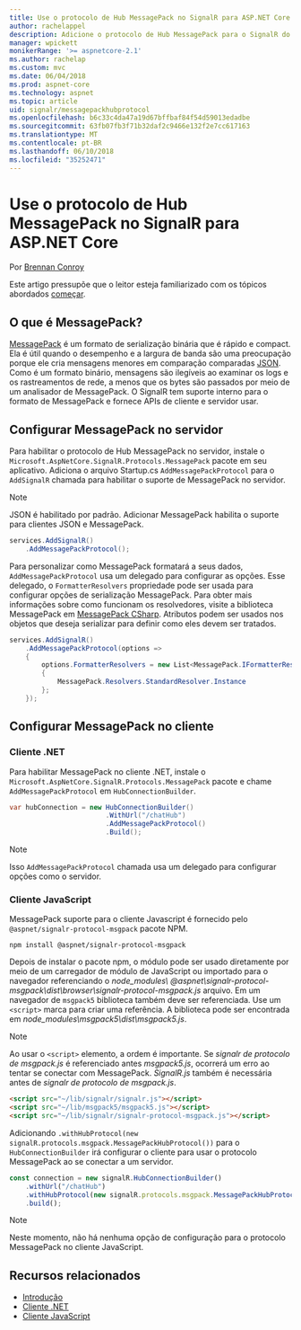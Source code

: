 ```yaml
---
title: Use o protocolo de Hub MessagePack no SignalR para ASP.NET Core
author: rachelappel
description: Adicione o protocolo de Hub MessagePack para o SignalR do ASP.NET Core.
manager: wpickett
monikerRange: '>= aspnetcore-2.1'
ms.author: rachelap
ms.custom: mvc
ms.date: 06/04/2018
ms.prod: aspnet-core
ms.technology: aspnet
ms.topic: article
uid: signalr/messagepackhubprotocol
ms.openlocfilehash: b6c33c4da47a19d67bffbaf84f54d59013edadbe
ms.sourcegitcommit: 63fb07fb3f71b32daf2c9466e132f2e7cc617163
ms.translationtype: MT
ms.contentlocale: pt-BR
ms.lasthandoff: 06/10/2018
ms.locfileid: "35252471"
---
```

# <a name="use-messagepack-hub-protocol-in-signalr-for-aspnet-core"></a>Use o protocolo de Hub MessagePack no SignalR para ASP.NET Core

Por [Brennan Conroy](https://github.com/BrennanConroy)

Este artigo pressupõe que o leitor esteja familiarizado com os tópicos abordados [começar](xref:signalr/get-started).

## <a name="what-is-messagepack"></a>O que é MessagePack?

[MessagePack](https://msgpack.org/index.html) é um formato de serialização binária que é rápido e compact. Ela é útil quando o desempenho e a largura de banda são uma preocupação porque ele cria mensagens menores em comparação comparadas [JSON](https://www.json.org/). Como é um formato binário, mensagens são ilegíveis ao examinar os logs e os rastreamentos de rede, a menos que os bytes são passados por meio de um analisador de MessagePack. O SignalR tem suporte interno para o formato de MessagePack e fornece APIs de cliente e servidor usar.

## <a name="configure-messagepack-on-the-server"></a>Configurar MessagePack no servidor

Para habilitar o protocolo de Hub MessagePack no servidor, instale o `Microsoft.AspNetCore.SignalR.Protocols.MessagePack` pacote em seu aplicativo. Adiciona o arquivo Startup.cs `AddMessagePackProtocol` para o `AddSignalR` chamada para habilitar o suporte de MessagePack no servidor.

> [!NOTE]
> JSON é habilitado por padrão. Adicionar MessagePack habilita o suporte para clientes JSON e MessagePack.

```csharp
services.AddSignalR()
    .AddMessagePackProtocol();
```

Para personalizar como MessagePack formatará a seus dados, `AddMessagePackProtocol` usa um delegado para configurar as opções. Esse delegado, o `FormatterResolvers` propriedade pode ser usada para configurar opções de serialização MessagePack. Para obter mais informações sobre como funcionam os resolvedores, visite a biblioteca MessagePack em [MessagePack CSharp](https://github.com/neuecc/MessagePack-CSharp). Atributos podem ser usados nos objetos que deseja serializar para definir como eles devem ser tratados.

```csharp
services.AddSignalR()
    .AddMessagePackProtocol(options =>
    {
        options.FormatterResolvers = new List<MessagePack.IFormatterResolver>()
        {
            MessagePack.Resolvers.StandardResolver.Instance
        };
    });
```

## <a name="configure-messagepack-on-the-client"></a>Configurar MessagePack no cliente

### <a name="net-client"></a>Cliente .NET

Para habilitar MessagePack no cliente .NET, instale o `Microsoft.AspNetCore.SignalR.Protocols.MessagePack` pacote e chame `AddMessagePackProtocol` em `HubConnectionBuilder`.

```csharp
var hubConnection = new HubConnectionBuilder()
                        .WithUrl("/chatHub")
                        .AddMessagePackProtocol()
                        .Build();
```

> [!NOTE]
> Isso `AddMessagePackProtocol` chamada usa um delegado para configurar opções como o servidor.

### <a name="javascript-client"></a>Cliente JavaScript

MessagePack suporte para o cliente Javascript é fornecido pelo `@aspnet/signalr-protocol-msgpack` pacote NPM.

```console
npm install @aspnet/signalr-protocol-msgpack
```

Depois de instalar o pacote npm, o módulo pode ser usado diretamente por meio de um carregador de módulo de JavaScript ou importado para o navegador referenciando o *node_modules\\ @aspnet\signalr-protocol-msgpack\dist\browser\signalr-protocol-msgpack.js*  arquivo. Em um navegador de `msgpack5` biblioteca também deve ser referenciada. Use um `<script>` marca para criar uma referência. A biblioteca pode ser encontrada em *node_modules\msgpack5\dist\msgpack5.js*.

> [!NOTE]
> Ao usar o `<script>` elemento, a ordem é importante. Se *signalr de protocolo de msgpack.js* é referenciado antes *msgpack5.js*, ocorrerá um erro ao tentar se conectar com MessagePack. *SignalR.js* também é necessária antes de *signalr de protocolo de msgpack.js*.

```html
<script src="~/lib/signalr/signalr.js"></script>
<script src="~/lib/msgpack5/msgpack5.js"></script>
<script src="~/lib/signalr/signalr-protocol-msgpack.js"></script>
```

Adicionando `.withHubProtocol(new signalR.protocols.msgpack.MessagePackHubProtocol())` para o `HubConnectionBuilder` irá configurar o cliente para usar o protocolo MessagePack ao se conectar a um servidor.

```javascript
const connection = new signalR.HubConnectionBuilder()
    .withUrl("/chatHub")
    .withHubProtocol(new signalR.protocols.msgpack.MessagePackHubProtocol())
    .build();
```

> [!NOTE]
> Neste momento, não há nenhuma opção de configuração para o protocolo MessagePack no cliente JavaScript.

## <a name="related-resources"></a>Recursos relacionados

* [Introdução](xref:signalr/get-started)
* [Cliente .NET](xref:signalr/dotnet-client)
* [Cliente JavaScript](xref:signalr/javascript-client)
